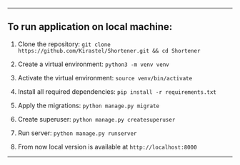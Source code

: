 ____
## To run application on local machine:
1. Clone the repository:
```git clone https://github.com/Kirastel/Shortener.git && cd Shortener```


2. Create a virtual environment:
```python3 -m venv venv```

3. Activate the virtual environment:
```source venv/bin/activate```

4. Install all required dependencies:
```pip install -r requirements.txt```


5. Apply the migrations:
```python manage.py migrate```

6. Create superuser:
```python manage.py createsuperuser```

7. Run server:
```python manage.py runserver```

8. From now local version is available at ```http://localhost:8000```
____
